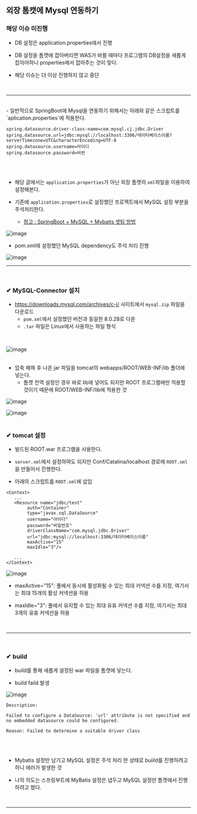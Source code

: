## 외장 톰캣에 Mysql 연동하기

### 해당 이슈 미진행
- DB 설정은 application.properties에서 진행

- DB 설정을 톰캣에 잡아버리면 WAS가 바뀔 때마다 프로그램의 DB설정을 새롭게 잡아야하니
properties에서 잡아주는 것이 맞다.

- 해당 이슈는 더 이상 진행하지 않고 중단
<br>
<hr>
<br>
- 일반적으로 SpringBoot에 Mysql을 연동하기 위해서는 아래와 같은 스크립트를 `aplication.properties`에 적용한다.

```
spring.datasource.driver-class-name=com.mysql.cj.jdbc.Driver
spring.datasource.url=jdbc:mysql://localhost:3306/데이터베이스이름?serverTimezone=UTC&characterEncoding=UTF-8
spring.datasource.username=아이디
spring.datasource.password=비번
```
<br>
<br>

- 해당 글에서는 `application.properties`가 아닌 외장 톰캣의 `xml`파일을 이용하여 설정해본다.

- 기존에 `application.properties`로 설정했던 프로젝트에서 MySQL 설정 부분을 주석처리한다.
  - [참고 : SpringBoot + MySQL + Mybatis 셋팅 방법](https://github.com/yejun95/Today-I-Learned/blob/master/SpringBoot/SpringBoot%20%2B%20MySQL%20%2B%20Mybatis%20%EC%85%8B%ED%8C%85%20%EB%B0%A9%EB%B2%95.md)

![image](https://github.com/BJSNuruhee/levelup/assets/121341413/9e6a3fd4-c7db-4c49-ba92-96299da35b0d)

- pom.xml에 설정했던 MySQL dependency도 주석 처리 진행

![image](https://github.com/BJSNuruhee/levelup/assets/121341413/13ed89e4-aec2-4589-b9d1-c76945a73eeb)
<br>
<hr>
<br>

### ✔ MySQL-Connector 설치
- https://downloads.mysql.com/archives/c-j/ 사이트에서 `mysql.zip` 파일을 다운로드
  - `pom.xml`에서 설정했던 버전과 동일한 8.0.28로 다운
  - `.tar` 파일은 Linux에서 사용하는 파일 형식
<br>

![image](https://github.com/BJSNuruhee/levelup/assets/121341413/4233b93b-1578-403a-ac55-e32e68319a23)
<br>
<br>

- 압축 해제 후 나온 jar 파일을 tomcat의 webapps/ROOT/WEB-INF/lib 폴더에 넣는다.
  - 톰캣 전역 설정인 경우 바로 lib에 넣어도 되지만 ROOT 프로그램에만 적용할 것이기 때문에
  ROOT/WEB-INF/lib에 적용한 것

![image](https://github.com/BJSNuruhee/levelup/assets/121341413/a07754b4-2284-42d3-b49f-4abfabc8b46c)

![image](https://github.com/BJSNuruhee/levelup/assets/121341413/d241cda0-9faf-4cc0-9382-80b2cb53ef56)
<br>
<br>

### ✔ tomcat 설정
- 빌드된 ROOT.war 프로그램을 사용한다.

- `server.xml`에서 설정하여도 되지만 Conf/Catalina/localhost 경로에 `ROOT.xml`을 만들어서 진행한다.

- 아래의 스크립트를 `ROOT.xml`에 삽입
```
<Context>
   ...
   <Resource name="jdbc/test"
        auth="Container"
        type="javax.sql.DataSource"
        username="아이디"
        password="비밀번호"
        driverClassName="com.mysql.jdbc.Driver"
        url="jdbc:mysql://localhost:3306/데이터베이스이름" 
        maxActive="15"
        maxIdle="3"/>
        
   ...
</Context>
```
![image](https://github.com/BJSNuruhee/levelup/assets/121341413/4d084fec-fa7e-46b0-87b3-cd6db5fd5326)


- maxActive="15": 풀에서 동시에 활성화될 수 있는 최대 커넥션 수를 지정, 여기서는 최대 15개의 활성 커넥션을 허용

- maxIdle="3": 풀에서 유지할 수 있는 최대 유휴 커넥션 수를 지정, 여기서는 최대 3개의 유휴 커넥션을 허용
<br>
<hr>
<br>

### ✔ build
- build를 통해 새롭게 설정된 war 파일을 톰캣에 넣는다.

- build faild 발생

![image](https://github.com/BJSNuruhee/levelup/assets/121341413/304fdd9f-804b-4ffa-ae40-864e3c7f05dd)

```
Description:

Failed to configure a DataSource: 'url' attribute is not specified and no embedded datasource could be configured.

Reason: Failed to determine a suitable driver class
```
<br>
<br>

- Mybatis 설정만 남기고 MySQL 설정은 주석 처리 한 상태로 buiild를 진행하려고 하니 에러가 발생한 것 

- 나의 의도는 스프링부트에 MyBatis 설정은 냅두고 MySQL 설정만 톰캣에서 진행하려고 했다.
<br>
<hr>
<br>

